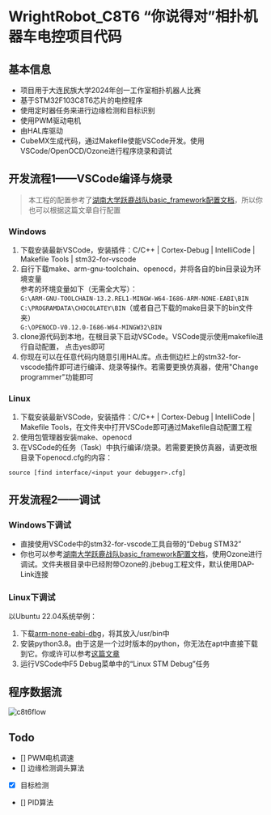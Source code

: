 # WrightRobot_C8T6 “你说得对”相扑机器车电控项目代码

## 基本信息  

- 项目用于大连民族大学2024年创一工作室相扑机器人比赛
- 基于STM32F103C8T6芯片的电控程序
- 使用定时器任务来进行边缘检测和目标识别
- 使用PWM驱动电机
- 由HAL库驱动
- CubeMX生成代码，通过Makefile使能VSCode开发。使用VSCode/OpenOCD/Ozone进行程序烧录和调试

## 开发流程1——VSCode编译与烧录

> 本工程的配置参考了[湖南大学跃鹿战队basic_framework配置文档](https://gitee.com/hnuyuelurm/basic_framework/blob/master/.Doc/VSCode+Ozone%E4%BD%BF%E7%94%A8%E6%96%B9%E6%B3%95.md)，所以你也可以根据这篇文章自行配置  

### Windows

1. 下载安装最新VSCode，安装插件：C/C++ | Cortex-Debug | IntelliCode | Makefile Tools | stm32-for-vscode
2. 自行下载make、arm-gnu-toolchain、openocd，并将各自的bin目录设为环境变量  
参考的环境变量如下（无需全大写）：  
`G:\ARM-GNU-TOOLCHAIN-13.2.REL1-MINGW-W64-I686-ARM-NONE-EABI\BIN`  
`C:\PROGRAMDATA\CHOCOLATEY\BIN`（或者自己下载的make目录下的bin文件夹）  
`G:\OPENOCD-V0.12.0-I686-W64-MINGW32\BIN`
3. clone源代码到本地，在根目录下启动VSCode。VSCode提示使用makefile进行自动配置，
点击yes即可
4. 你现在可以在任意代码内随意引用HAL库。点击侧边栏上的stm32-for-vscode插件即可进行编译、烧录等操作。若需要更换仿真器，使用"Change programmer"功能即可

### Linux

1. 下载安装最新VSCode，安装插件：C/C++ | Cortex-Debug | IntelliCode | Makefile Tools，在文件夹中打开VSCode即可通过Makefile自动配置工程
2. 使用包管理器安装make、openocd
3. 在VSCode的任务（Task）中执行编译/烧录。若需要更换仿真器，请更改根目录下openocd.cfg的内容：

`source [find interface/<input your debugger>.cfg]`

## 开发流程2——调试

### Windows下调试

- 直接使用VSCode中的stm32-for-vscode工具自带的“Debug STM32”
- 你也可以参考[湖南大学跃鹿战队basic_framework配置文档](https://gitee.com/hnuyuelurm/basic_framework/blob/master/.Doc/VSCode+Ozone%E4%BD%BF%E7%94%A8%E6%96%B9%E6%B3%95.md)，使用Ozone进行调试。文件夹根目录中已经附带Ozone的.jbebug工程文件，默认使用DAP-Link连接

### Linux下调试

以Ubuntu 22.04系统举例：

1. 下载[arm-none-eabi-dbg](https)，将其放入/usr/bin中
2. 安装python3.8。由于这是一个过时版本的python，你无法在apt中直接下载到它。你或许可以参考[这篇文章](https://www.cnblogs.com/jsxubar/p/17622352.html)
3. 运行VSCode中F5 Debug菜单中的“Linux STM Debug”任务

## 程序数据流

![c8t6flow](http://pb.mflink.top/i/2024/01/25/s8cx8n.jpg)

## Todo

- [] PWM电机调速
- [] 边缘检测调头算法
- [x] 目标检测
- [] PID算法
